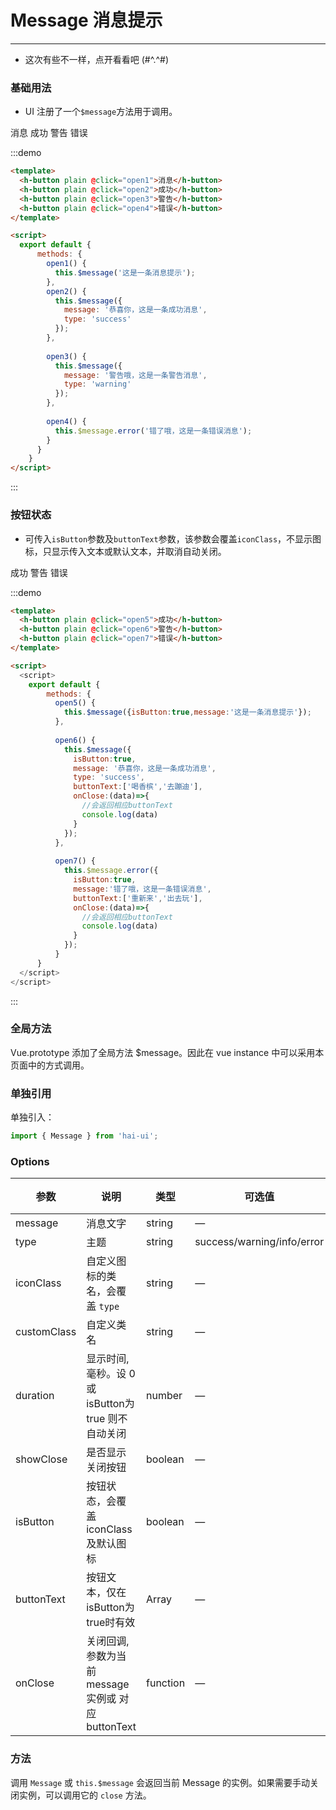 # Message 消息提示

----
- 这次有些不一样，点开看看吧 (#^.^#)

### 基础用法

- UI 注册了一个`$message`方法用于调用。

<div class="demo-block">
  <h-button plain @click="open1">消息</h-button>
  <h-button plain @click="open2">成功</h-button>
  <h-button plain @click="open3">警告</h-button>
  <h-button plain @click="open4">错误</h-button>
</div>

<script>
  export default {
    methods: {
      open1() {
        this.$message('这是一条消息提示');
      },
      
      open2() {
        this.$message({
          message: '恭喜你，这是一条成功消息',
          type: 'success'
        });
      },

      open3() {
        this.$message({
          message: '警告哦，这是一条警告消息',
          type: 'warning'
        });
      },

      open4() {
        this.$message.error('错了哦，这是一条错误消息');
      },
      
      open5() {
        this.$message({isButton:true,message:'这是一条消息提示'});
      },
      
      open6() {
        this.$message({
          isButton:true,
          message: '恭喜你，这是一条成功消息',
          type: 'success',
          buttonText:['喝香槟','去蹦迪'],
          onClose:(data)=>{
            //会返回相应buttonText
            console.log(data)
          }
        });
      },

      open7() {
        this.$message.error({
          isButton:true,
          message:'错了哦，这是一条错误消息',
          buttonText:['重新来','出去玩'],
          onClose:(data)=>{
            //会返回相应buttonText
            console.log(data)
          }
        });
      }
    }
  }
</script>


:::demo 

```html
<template>
  <h-button plain @click="open1">消息</h-button>
  <h-button plain @click="open2">成功</h-button>
  <h-button plain @click="open3">警告</h-button>
  <h-button plain @click="open4">错误</h-button>
</template>

<script>
  export default {
      methods: {
        open1() {
          this.$message('这是一条消息提示');
        },
        open2() {
          this.$message({
            message: '恭喜你，这是一条成功消息',
            type: 'success'
          });
        },
  
        open3() {
          this.$message({
            message: '警告哦，这是一条警告消息',
            type: 'warning'
          });
        },
  
        open4() {
          this.$message.error('错了哦，这是一条错误消息');
        }
      }
    }
</script>
```
:::

### 按钮状态
- 可传入`isButton`参数及`buttonText`参数，该参数会覆盖`iconClass`，不显示图标，只显示传入文本或默认文本，并取消自动关闭。
<div class="demo-block">
  <h-button plain @click="open5">成功</h-button>
  <h-button plain @click="open6">警告</h-button>
  <h-button plain @click="open7">错误</h-button>
</div>

:::demo 
```html
<template>
  <h-button plain @click="open5">成功</h-button>
  <h-button plain @click="open6">警告</h-button>
  <h-button plain @click="open7">错误</h-button>
</template>

<script>
  <script>
    export default {
        methods: {
          open5() {
            this.$message({isButton:true,message:'这是一条消息提示'});
          },
          
          open6() {
            this.$message({
              isButton:true,
              message: '恭喜你，这是一条成功消息',
              type: 'success',
              buttonText:['喝香槟','去蹦迪'],
              onClose:(data)=>{
                //会返回相应buttonText
                console.log(data)
              }
            });
          },
    
          open7() {
            this.$message.error({
              isButton:true,
              message:'错了哦，这是一条错误消息',
              buttonText:['重新来','出去玩'],
              onClose:(data)=>{
                //会返回相应buttonText
                console.log(data)
              }
            });
          }
      }
  </script>
</script>
```
:::

### 全局方法

Vue.prototype 添加了全局方法 $message。因此在 vue instance 中可以采用本页面中的方式调用。

### 单独引用

单独引入：

```javascript
import { Message } from 'hai-ui';
```

### Options
| 参数      | 说明          | 类型      | 可选值                           | 默认值  |
|---------- |-------------- |---------- |--------------------------------  |-------- |
| message | 消息文字 | string | — | — |
| type | 主题 | string | success/warning/info/error | info |
| iconClass | 自定义图标的类名，会覆盖 `type` | string | — | — |
| customClass | 自定义类名 | string | — | — |
| duration | 显示时间, 毫秒。设 0 或 isButton为true 则不自动关闭 | number | — | 3000 |
| showClose | 是否显示关闭按钮 | boolean | — | true |
| isButton | 按钮状态，会覆盖iconClass及默认图标 | boolean | — | false |
| buttonText | 按钮文本，仅在isButton为true时有效 | Array | — | ['确定','取消'] |
| onClose | 关闭回调, 参数为当前message 实例或 对应buttonText | function | — | — |

### 方法
调用 `Message` 或 `this.$message` 会返回当前 Message 的实例。如果需要手动关闭实例，可以调用它的 `close` 方法。

